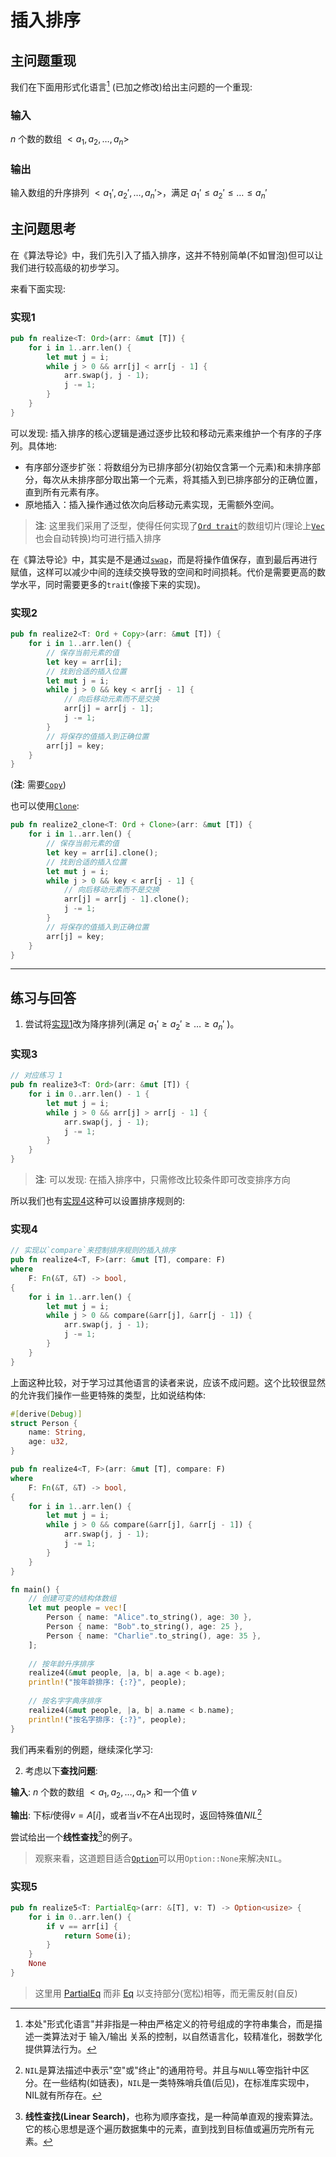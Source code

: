 # 插入排序
## 主问题重现
我们在下面用形式化语言[^note1] (已加之修改)给出主问题的一个重现:
### 输入
$n$ 个数的数组 $<a_1, a_2, \dots, a_n>$
### 输出
输入数组的升序排列 $<a_1', a_2', \dots, a_n'>$，满足 $a_1' \leq a_2' \leq \dots \leq a_n'$
## 主问题思考
在《算法导论》中，我们先引入了插入排序，这并不特别简单(不如冒泡)但可以让我们进行较高级的初步学习。

来看下面实现:
### 实现1
```rust
pub fn realize<T: Ord>(arr: &mut [T]) {
    for i in 1..arr.len() {
        let mut j = i;
        while j > 0 && arr[j] < arr[j - 1] {
            arr.swap(j, j - 1);
            j -= 1;
        }
    }
}
```
可以发现: 插入排序的核心逻辑是通过逐步比较和移动元素来维护一个有序的子序列。具体地:
- 有序部分逐步扩张：将数组分为已排序部分(初始仅含第一个元素)和未排序部分，每次从未排序部分取出第一个元素，将其插入到已排序部分的正确位置，直到所有元素有序。
- 原地插入：插入操作通过依次向后移动元素实现，无需额外空间。
> **注**: 这里我们采用了泛型，使得任何实现了[`Ord trait`](https://rustwiki.org/zh-CN/std/cmp/trait.Ord.html)的数组切片(理论上[`Vec`](https://rustwiki.org/zh-CN/std/vec/struct.Vec.html)也会自动转换)均可进行插入排序

在《算法导论》中，其实是不是通过[`swap`](https://rustwiki.org/zh-CN/std/primitive.slice.html#method.swap)，而是将操作值保存，直到最后再进行赋值，这样可以减少中间的连续交换导致的空间和时间损耗。代价是需要更高的数学水平，同时需要更多的`trait`(像接下来的实现)。
### 实现2
```rust
pub fn realize2<T: Ord + Copy>(arr: &mut [T]) {
    for i in 1..arr.len() {
        // 保存当前元素的值
        let key = arr[i];
        // 找到合适的插入位置
        let mut j = i;
        while j > 0 && key < arr[j - 1] {
            // 向后移动元素而不是交换
            arr[j] = arr[j - 1];
            j -= 1;
        }
        // 将保存的值插入到正确位置
        arr[j] = key;
    }
}
```
(**注**: 需要[`Copy`](https://rustwiki.org/zh-CN/std/marker/trait.Copy.html))

也可以使用[`Clone`](https://rustwiki.org/zh-CN/std/clone/trait.Clone.html):
```rust
pub fn realize2_clone<T: Ord + Clone>(arr: &mut [T]) {
    for i in 1..arr.len() {
        // 保存当前元素的值
        let key = arr[i].clone();
        // 找到合适的插入位置
        let mut j = i;
        while j > 0 && key < arr[j - 1] {
            // 向后移动元素而不是交换
            arr[j] = arr[j - 1].clone();
            j -= 1;
        }
        // 将保存的值插入到正确位置
        arr[j] = key;
    }
}
```
---
## 练习与回答
1. 尝试将[实现1](#实现1)改为降序排列(满足 $a_1' \geq a_2' \geq \dots \geq a_n'$ )。
### 实现3
```rust
// 对应练习 1
pub fn realize3<T: Ord>(arr: &mut [T]) {
    for i in 0..arr.len() - 1 {
        let mut j = i;
        while j > 0 && arr[j] > arr[j - 1] {
            arr.swap(j, j - 1);
            j -= 1;
        }
    }
}
```
> **注**: 可以发现: 在插入排序中，只需修改比较条件即可改变排序方向

所以我们也有[实现4](#实现4)这种可以设置排序规则的:
### 实现4
```rust
// 实现以`compare`来控制排序规则的插入排序
pub fn realize4<T, F>(arr: &mut [T], compare: F)
where
    F: Fn(&T, &T) -> bool,
{
    for i in 1..arr.len() {
        let mut j = i;
        while j > 0 && compare(&arr[j], &arr[j - 1]) {
            arr.swap(j, j - 1);
            j -= 1;
        }
    }
}
```
上面这种比较，对于学习过其他语言的读者来说，应该不成问题。这个比较很显然的允许我们操作一些更特殊的类型，比如说结构体:
```rust
#[derive(Debug)]
struct Person {
    name: String,
    age: u32,
}

pub fn realize4<T, F>(arr: &mut [T], compare: F)
where
    F: Fn(&T, &T) -> bool,
{
    for i in 1..arr.len() {
        let mut j = i;
        while j > 0 && compare(&arr[j], &arr[j - 1]) {
            arr.swap(j, j - 1);
            j -= 1;
        }
    }
}

fn main() {
    // 创建可变的结构体数组
    let mut people = vec![
        Person { name: "Alice".to_string(), age: 30 },
        Person { name: "Bob".to_string(), age: 25 },
        Person { name: "Charlie".to_string(), age: 35 },
    ];
    
    // 按年龄升序排序
    realize4(&mut people, |a, b| a.age < b.age);
    println!("按年龄排序: {:?}", people);
    
    // 按名字字典序排序
    realize4(&mut people, |a, b| a.name < b.name);
    println!("按名字排序: {:?}", people);
}
```
我们再来看别的例题，继续深化学习:

2. 考虑以下**查找问题**:

**输入**: $n$ 个数的数组 $<a_1, a_2, \dots, a_n>$ 和一个值 $v$

**输出**: 下标$i$使得$v = A[i]$，或者当$v$不在$A$出现时，返回特殊值$NIL$[^note2]

尝试给出一个**线性查找**[^note3]的例子。

> 观察来看，这道题目适合[`Option`](https://rustwiki.org/zh-CN/std/option/enum.Option.html)可以用`Option::None`来解决`NIL`。

### 实现5
```rust
pub fn realize5<T: PartialEq>(arr: &[T], v: T) -> Option<usize> {
    for i in 0..arr.len() {
        if v == arr[i] {
            return Some(i);
        }
    }
    None
}
```
> 这里用 [PartialEq](https://rustwiki.org/zh-CN/std/cmp/trait.PartialEq.html) 而非 [Eq](https://rustwiki.org/zh-CN/std/cmp/trait.Eq.html) 以支持部分(宽松)相等，而无需反射(自反)

[^note1]: 本处"形式化语言"并非指是一种由严格定义的符号组成的字符串集合，而是描述一类算法对于 输入/输出 关系的控制，以自然语言化，较精准化，弱数学化提供算法行为。

[^note2]: `NIL`是算法描述中表示"空"或"终止"的通用符号。并且与`NULL`等空指针中区分。在一些结构(如链表)，`NIL`是一类特殊哨兵值(后见)，在标准库实现中，NIL就有所存在。

[^note3]: **线性查找(Linear Search)**，也称为顺序查找，是一种简单直观的搜索算法。它的核心思想是逐个遍历数据集中的元素，直到找到目标值或遍历完所有元素。
